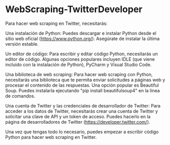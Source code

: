 # WebScraping-TwitterDeveloper

Para hacer web scraping en Twitter, necesitarás:

Una instalación de Python: Puedes descargar e instalar Python desde el sitio web oficial (https://www.python.org/). Asegúrate de instalar la última versión estable.

Un editor de código: Para escribir y editar código Python, necesitarás un editor de código. Algunas opciones populares incluyen IDLE (que viene incluido con la instalación de Python), PyCharm y Visual Studio Code.

Una biblioteca de web scraping: Para hacer web scraping con Python, necesitarás una biblioteca que te permita enviar solicitudes a páginas web y procesar el contenido de las respuestas. Una opción popular es Beautiful Soup. Puedes instalarla ejecutando "pip install beautifulsoup4" en la línea de comandos.

Una cuenta de Twitter y las credenciales de desarrollador de Twitter: Para acceder a los datos de Twitter, necesitarás crear una cuenta de Twitter y solicitar una clave de API y un token de acceso. Puedes hacerlo en la página de desarrolladores de Twitter (https://developer.twitter.com/).

Una vez que tengas todo lo necesario, puedes empezar a escribir código Python para hacer web scraping en Twitter. 
